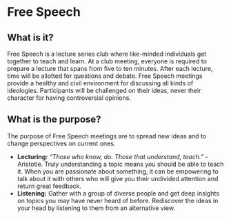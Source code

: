 # Free Speech

## What is it?
Free Speech is a lecture series club where like-minded individuals get together to teach and learn. At a club meeting, everyone is required to prepare a lecture that spans from five to ten minutes. After each lecture, time will be allotted for questions and debate. Free Speech meetings provide a healthy and civil environment for discussing all kinds of ideologies. Participants will be challenged on their ideas, never their character for having controversial opinions.  

## What is the purpose?
The purpose of Free Speech meetings are to spread new ideas and to change perspectives on current ones. 
* **Lecturing:** *“Those who know, do. Those that understand, teach.”* - Aristotle. Truly understanding a topic means you should be able to teach it. When you are passionate about something, it can be empowering to talk about it with others who will give you their undivided attention and return great feedback. 
* **Listening:** Gather with a group of diverse people and get deep insights on topics you may have never heard of before. Rediscover the ideas in your head by listening to them from an alternative view.
